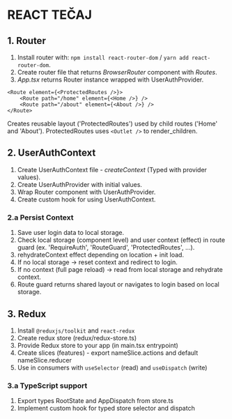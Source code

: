 # REACT TEČAJ

## 1. Router

1. Install router with: `npm install react-router-dom` / `yarn add react-router-dom`.
2. Create router file that returns _BrowserRouter_ component with _Routes_.
3. _App.tsx_ returns Router instance wrapped with UserAuthProvider.

```
<Route element={<ProtectedRoutes />}>
    <Route path="/home" element={<Home />} />
    <Route path="/about" element={<About />} />
</Route>
```

Creates reusable layout ('ProtectedRoutes') used by child routes ('Home' and 'About'). ProtectedRoutes uses `<Outlet />` to render_children.

## 2. UserAuthContext

1. Create UserAuthContext file - _createContext_ (Typed with provider values).
2. Create UserAuthProvider with initial values.
3. Wrap Router component with UserAuthProvider.
4. Create custom hook for using UserAuthContext.

### 2.a Persist Context

1. Save user login data to local storage.
2. Check local storage (component level) and user context (effect) in route guard (ex. 'RequireAuth', 'RouteGuard', 'ProtectedRoutes', ...).
3. rehydrateContext effect depending on location + init load.
4. If no local storage -> reset context and redirect to login.
5. If no context (full page reload) -> read from local storage and rehydrate context.
6. Route guard returns shared layout or navigates to login based on local storage.

## 3. Redux

1. Install `@reduxjs/toolkit` and `react-redux`
2. Create redux store (redux/redux-store.ts)
3. Provide Redux store to your app (in main.tsx entrypoint)
4. Create slices (features) - export nameSlice.actions and default nameSlice.reducer
5. Use in consumers with `useSelector` (read) and `useDispatch` (write)

### 3.a TypeScript support

1. Export types RootState and AppDispatch from store.ts
2. Implement custom hook for typed store selector and dispatch
